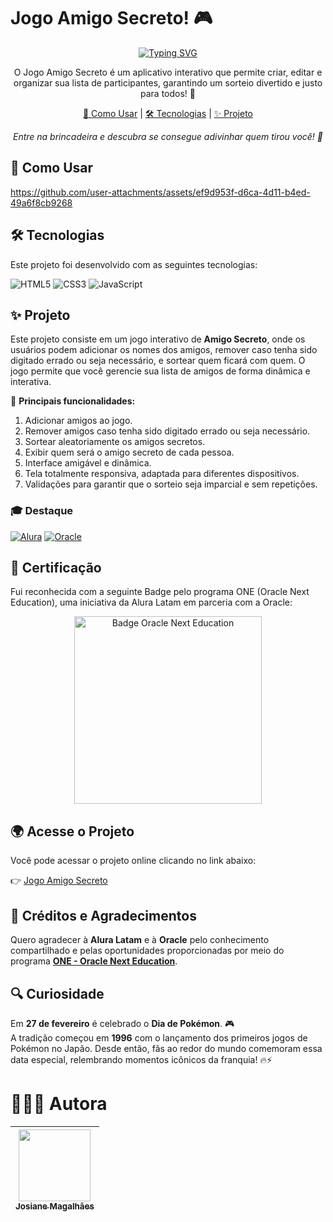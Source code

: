 # Jogo Amigo Secreto! 🎮

<div align="center">
  <a href="https://git.io/typing-svg">
    <img src="https://readme-typing-svg.demolab.com?font=Fira+Code&pause=1000&color=238636&center=true&vCenter=true&repeat=true&width=435&lines=Jogo+Amigo+Secreto!+🎁" alt="Typing SVG" />
  </a>
</div>

<p align="center">
  O Jogo Amigo Secreto é um aplicativo interativo que permite criar, editar e organizar sua lista de participantes, garantindo um sorteio divertido e justo para todos! 🎁
</p>

<p align="center">
  <a href="#-como-usar">🧠 Como Usar</a> |
  <a href="#-tecnologias">🛠 Tecnologias</a> |
  <a href="#-projeto">✨ Projeto</a>
</p>

<p align="center">
  <i>Entre na brincadeira e descubra se consegue adivinhar quem tirou você! 🎯</i>
</p>

## 🧠 Como Usar

https://github.com/user-attachments/assets/ef9d953f-d6ca-4d11-b4ed-49a6f8cb9268

## 🛠 Tecnologias

Este projeto foi desenvolvido com as seguintes tecnologias:  

![HTML5](https://img.shields.io/badge/HTML5-E34F26?style=for-the-badge&logo=html5&logoColor=white)
![CSS3](https://img.shields.io/badge/CSS3-1572B6?style=for-the-badge&logo=css3&logoColor=white)
![JavaScript](https://img.shields.io/badge/JavaScript-F7DF1E?style=for-the-badge&logo=javascript&logoColor=black)

## ✨ Projeto

Este projeto consiste em um jogo interativo de **Amigo Secreto**, onde os usuários podem adicionar os nomes dos amigos, remover caso tenha sido digitado errado ou seja necessário, e sortear quem ficará com quem. O jogo permite que você gerencie sua lista de amigos de forma dinâmica e interativa.

🎯 **Principais funcionalidades:**
1. Adicionar amigos ao jogo.
2. Remover amigos caso tenha sido digitado errado ou seja necessário.
3. Sortear aleatoriamente os amigos secretos.
4. Exibir quem será o amigo secreto de cada pessoa.
5. Interface amigável e dinâmica.
6. Tela totalmente responsiva, adaptada para diferentes dispositivos.
7. Validações para garantir que o sorteio seja imparcial e sem repetições.


### 🎓 Destaque

[![Alura](https://img.shields.io/badge/Alura-0073CE?style=for-the-badge&logoColor=white)](https://www.alura.com.br/)
[![Oracle](https://img.shields.io/badge/Oracle-FF0000?style=for-the-badge&logoColor=white)](https://www.oracle.com/br/)

## 🏅 Certificação

Fui reconhecida com a seguinte Badge pelo programa ONE (Oracle Next Education), uma iniciativa da Alura Latam em parceria com a Oracle:

<p align="center">
  <img src="https://github.com/user-attachments/assets/1f3f492c-dd14-46aa-9a62-4d4ad3ded31d" alt="Badge Oracle Next Education" width="300">
</p>

## 🌍 Acesse o Projeto

Você pode acessar o projeto online clicando no link abaixo:

👉 [Jogo Amigo Secreto](https://github.com/JosianeCMagalhaes/challenge-amigo-secreto) 

## 💜 Créditos e Agradecimentos

Quero agradecer à **Alura Latam** e à **Oracle** pelo conhecimento compartilhado e pelas oportunidades proporcionadas por meio do programa **<a href="https://www.oracle.com/br/education/oracle-next-education/">ONE - Oracle Next Education</a>**.

## 🔍 Curiosidade

Em **27 de fevereiro** é celebrado o **Dia de Pokémon**. 🎮  
A tradição começou em **1996** com o lançamento dos primeiros jogos de Pokémon no Japão. Desde então, fãs ao redor do mundo comemoram essa data especial, relembrando momentos icônicos da franquia! 🔥⚡

# 👩🏻‍💻 Autora

| [<img loading="lazy" src="https://github.com/JosianeCMagalhaes.png" width=115><br><sub>Josiane Magalhães</sub>](https://github.com/JosianeCMagalhaes) |
| :---: |
